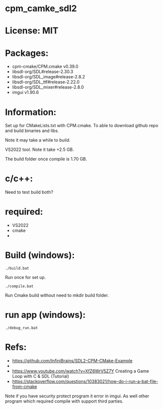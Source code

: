 # cpm_camke_sdl2

# License: MIT

# Packages:
 - cpm-cmake/CPM.cmake v0.39.0
 - libsdl-org/SDL#release-2.30.3
 - libsdl-org/SDL_image#release-2.8.2
 - libsdl-org/SDL_ttf#release-2.22.0
 - libsdl-org/SDL_mixer#release-2.8.0
 - imgui v1.90.6

# Information:
 Set up for CMakeLists.txt with CPM.cmake. To able to download github repo and build binaries and libs.

 Note it may take a while to build.

 VS2022 tool. Note it take +2.5 GB.

 The build folder once compile is 1.70 GB.

# c/c++:
  Need to test build both?

# required:
 - VS2022
 - cmake
 - 

# Build (windows):
```
./build.bat
```
Run once for set up.

```
./compile.bat
```
Run Cmake build without need to mkdir build folder.

# run app (windows):
```
./debug_run.bat
```

# Refs:
 - https://github.com/InfiniBrains/SDL2-CPM-CMake-Example
 - 
 - https://www.youtube.com/watch?v=XfZ6WrV5Z7Y  Creating a Game Loop with C & SDL (Tutorial)
 - https://stackoverflow.com/questions/10383021/how-do-i-run-a-bat-file-from-cmake


Note if you have security protect program it error in imgui. As well other program which required compile with support third parties. 